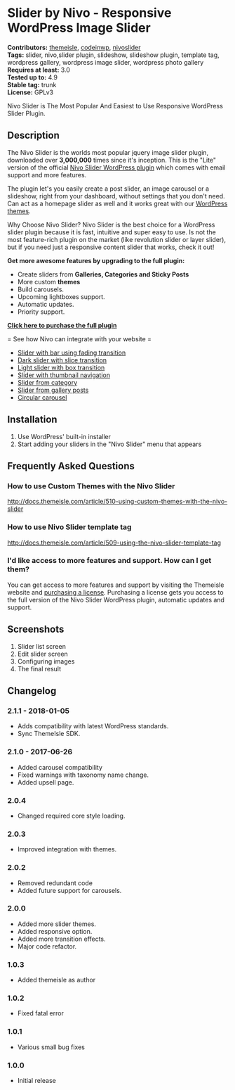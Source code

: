 # Slider by Nivo - Responsive WordPress Image Slider #
**Contributors:** [themeisle](https://profiles.wordpress.org/themeisle), [codeinwp](https://profiles.wordpress.org/codeinwp), [nivoslider](https://profiles.wordpress.org/nivoslider)  
**Tags:** slider, nivo,slider plugin, slideshow, slideshow plugin, template tag, wordpress gallery, wordpress image slider, wordpress photo gallery  
**Requires at least:** 3.0  
**Tested up to:** 4.9  
**Stable tag:** trunk  
**License:** GPLv3  

Nivo Slider is The Most Popular And Easiest to Use Responsive WordPress Slider Plugin.

## Description ##

The Nivo Slider is the worlds most popular jquery image slider plugin, downloaded over **3,000,000** times since it's inception. This
is the "Lite" version of the official [Nivo Slider WordPress plugin](https://themeisle.com/plugins/nivo-slider?utm_source=wordpress.org&utm_medium=web&utm_content=description_link&utm_campaign=nivoslider_lite_plugin)
which comes with email support and more features.

The plugin let's you easily create a post slider, an image carousel or a slideshow, right from your dashboard, without settings that you don't need. Can act as a homepage slider as well and it works great with our [WordPress themes](https://themeisle.com/wordpress-themes/free/).

Why Choose Nivo Slider?
Nivo Slider is the best choice for a WordPress slider plugin because it is fast, intuitive and super easy to use. Is not the most feature-rich plugin on the market (like revolution slider or layer slider), but if you need just a responsive content slider that works, check it out!

**Get more awesome features by upgrading to the full plugin:**

* Create sliders from **Galleries, Categories and Sticky Posts**
* More custom **themes**
* Build carousels.
* Upcoming lightboxes support.
* Automatic updates.
* Priority support.

**[Click here to purchase the full plugin](https://themeisle.com/plugins/nivo-slider?utm_source=wordpress.org&utm_medium=web&utm_content=purchase_link&utm_campaign=nivoslider_lite_plugin)**

 = See how Nivo can integrate with your website  =

* [ Slider with bar using fading transition  ](https://demo.themeisle.com/nivo-slider/slider-bar-fade)
* [ Dark slider with slice transition ](https://demo.themeisle.com/nivo-slider/slider-dark-slice/)
* [ Light slider with box transition ](https://demo.themeisle.com/nivo-slider/slider-light-box/)
* [ Slider with thumbnail navigation ](https://demo.themeisle.com/nivo-slider/slider-thumbnail/)
* [ Slider from category ](https://demo.themeisle.com/nivo-slider/slider-category/)
* [ Slider from gallery posts ](https://demo.themeisle.com/nivo-slider/slider-gallery/)
* [ Circular carousel ](https://demo.themeisle.com/nivo-slider/circular-carousel/)

## Installation ##

1. Use WordPress' built-in installer
2. Start adding your sliders in the "Nivo Slider" menu that appears

## Frequently Asked Questions ##

### How to use  Custom Themes with the Nivo Slider ###
http://docs.themeisle.com/article/510-using-custom-themes-with-the-nivo-slider

### How to use  Nivo Slider template tag ###
http://docs.themeisle.com/article/509-using-the-nivo-slider-template-tag


### I'd like access to more features and support. How can I get them? ###

You can get access to more features and support by visiting the Themeisle website and
[purchasing a license](https://themeisle.com/plugins/nivo-slider?utm_source=wordpress.org&utm_medium=web&utm_content=faq_link&utm_campaign=nivoslider_lite_plugin).
Purchasing a license gets you access to the full version of the Nivo Slider WordPress plugin, automatic updates and support.

## Screenshots ##

1. Slider list screen
2. Edit slider screen
3. Configuring images
4. The final result

## Changelog ##
### 2.1.1 - 2018-01-05  ###

* Adds compatibility with latest WordPress standards.
* Sync ThemeIsle SDK.


### 2.1.0 - 2017-06-26  ###

* Added carousel compatibility
* Fixed warnings with taxonomy name change.
* Added upsell page.



### 2.0.4 ###
 * Changed required core style loading.

### 2.0.3 ###
 * Improved integration with themes.

### 2.0.2 ###
 * Removed redundant code
 * Added future support for carousels.


### 2.0.0 ###
 * Added more slider themes.
 * Added responsive option.
 * Added more transition effects.
 * Major code refactor.

### 1.0.3 ###
 * Added themeisle as author

### 1.0.2 ###
 * Fixed fatal error
 
### 1.0.1 ###
 * Various small bug fixes

### 1.0.0 ###
 * Initial release
